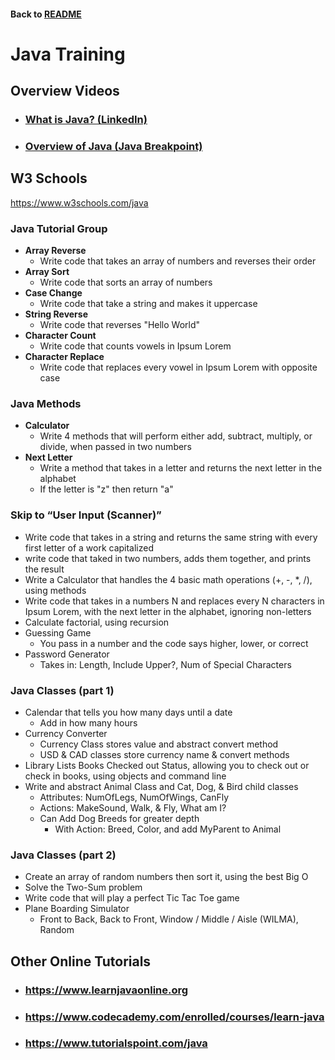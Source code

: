 #### Back to [README](/README.md)

# Java Training

## Overview Videos
* ### [What is Java? (LinkedIn)](https://www.linkedin.com/learning/learning-java-8/what-is-java)
* ### [Overview of Java (Java Breakpoint)](https://www.youtube.com/watch?v=NcmDpIFVJN4)

## W3 Schools
https://www.w3schools.com/java

### Java Tutorial Group
* **Array Reverse**
    * Write code that takes an array of numbers and reverses their order
* **Array Sort**
    * Write code that sorts an array of numbers
* **Case Change**
    * Write code that take a string and makes it uppercase
* **String Reverse**
    * Write code that reverses "Hello World"
* **Character Count**
    * Write code that counts vowels in Ipsum Lorem
* **Character Replace**
    * Write code that replaces every vowel in Ipsum Lorem with opposite case

### Java Methods
* **Calculator**
    * Write 4 methods that will perform either add, subtract, multiply, or divide, when passed in two numbers
* **Next Letter**
    * Write a method that takes in a letter and returns the next letter in the alphabet
    * If the letter is "z" then return "a"

### Skip to “User Input (Scanner)”
* Write code that takes in a string and returns the same string with every first letter of a work capitalized
* write code that taked in two numbers, adds them together, and prints the result
* Write a Calculator that handles the 4 basic math operations (+, -, *, /), using methods
* Write code that takes in a numbers N and replaces every N characters in Ipsum Lorem, with the next letter in the alphabet, ignoring non-letters
* Calculate factorial, using recursion
* Guessing Game
    * You pass in a number and the code says higher, lower, or correct
* Password Generator
    * Takes in: Length, Include Upper?, Num of Special Characters

### Java Classes (part 1)
* Calendar that tells you how many days until a date
    * Add in how many hours
* Currency Converter
    * Currency Class stores value and abstract convert method
    * USD & CAD classes store currency name & convert methods
* Library Lists Books Checked out Status, allowing you to check out or check in books, using objects and command line
* Write and abstract Animal Class and Cat, Dog, & Bird child classes
    * Attributes: NumOfLegs, NumOfWings, CanFly
    * Actions: MakeSound, Walk, & Fly, What am I?
    * Can Add Dog Breeds for greater depth
        * With Action: Breed, Color, and add MyParent to Animal

### Java Classes (part 2)
* Create an array of random numbers then sort it, using the best Big O
* Solve the Two-Sum problem
* Write code that will play a perfect Tic Tac Toe game
* Plane Boarding Simulator
    * Front to Back, Back to Front, Window / Middle / Aisle (WILMA), Random

## Other Online Tutorials
* ### https://www.learnjavaonline.org
* ### https://www.codecademy.com/enrolled/courses/learn-java
* ### https://www.tutorialspoint.com/java